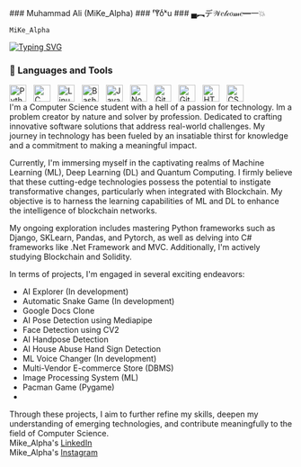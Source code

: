 <p align="left">
  ### Muhammad Ali (MiKe_Alpha) 
### ᶠYͧoͨᵏu
### ▄︻デ𝒲𝑒𝓁𝒸𝑜𝓂𝑒━一💥

<code>MiKe_Alpha </code>

[![Typing SVG](https://readme-typing-svg.demolab.com/?lines=Programm3r;Develop3r)](https://git.io/typing-svg)

### 🧰 Languages and Tools

<img align="left" alt="Python" width="30px" style="padding-right:10px;" src="https://cdn.jsdelivr.net/gh/devicons/devicon/icons/python/python-plain.svg" />
<img align="left" alt="C" width="30px" style="padding-right:10px;" src="https://icons8.com/icon/25423/c" />
<img align="left" alt="Linux" width="30px" style="padding-right:10px;" src="https://cdn.jsdelivr.net/gh/devicons/devicon/icons/linux/linux-original.svg" />
<img align="left" alt="Bash" width="30px" style="padding-right:10px;" src="https://cdn.jsdelivr.net/gh/devicons/devicon/icons/bash/bash-original.svg" />
<img align="left" alt="JavaScript" width="30px" style="padding-right:10px;" src="https://cdn.jsdelivr.net/gh/devicons/devicon/icons/javascript/javascript-plain.svg" />
<img align="left" alt="NodeJS" width="30px" style="padding-right:10px;" src="https://cdn.jsdelivr.net/gh/devicons/devicon/icons/nodejs/nodejs-original.svg" />
<img align="left" alt="Git" width="30px" style="padding-right:10px;" src="https://cdn.jsdelivr.net/gh/devicons/devicon/icons/git/git-original.svg" />
<img align="left" alt="GitHub" width="30px" style="padding-right:10px;" src="https://cdn.jsdelivr.net/gh/devicons/devicon/icons/github/github-original.svg" />
<img align="left" alt="HTML" width="30px" style="padding-right:10px;" src="https://cdn.jsdelivr.net/gh/devicons/devicon/icons/html5/html5-plain.svg" />
<img align="left" alt="CSS" width="30px" style="padding-right:10px;" src="https://cdn.jsdelivr.net/gh/devicons/devicon/icons/css3/css3-plain.svg" />


</br>

I'm  a Computer Science student with a hell of a passion for technology. Im a problem creator by nature and solver by profession. Dedicated to crafting innovative software solutions that address real-world challenges. My journey in technology has been fueled by an insatiable thirst for knowledge and a commitment to making a meaningful impact.

Currently, I'm immersing myself in the captivating realms of Machine Learning (ML), Deep Learning (DL) and Quantum Computing. I firmly believe that these cutting-edge technologies possess the potential to instigate transformative changes, particularly when integrated with Blockchain. My objective is to harness the learning capabilities of ML and DL to enhance the intelligence of blockchain networks.

My ongoing exploration includes mastering Python frameworks such as Django, SKLearn, Pandas, and Pytorch, as well as delving into C# frameworks like .Net Framework and MVC. Additionally, I'm actively studying Blockchain and Solidity.

In terms of projects, I'm engaged in several exciting endeavors:
- AI Explorer (In development)
- Automatic Snake Game (In development)
- Google Docs Clone
- AI Pose Detection using Mediapipe
- Face Detection using CV2
- AI Handpose Detection
- AI House Abuse Hand Sign Detection
- ML Voice Changer (In development)
- Multi-Vendor E-commerce Store (DBMS)
- Image Processing System (ML)
- Pacman Game (Pygame)
- 

Through these projects, I aim to further refine my skills, deepen my understanding of emerging technologies, and contribute meaningfully to the field of Computer Science.
</br>
Mike_Alpha's
<a href="https://www.linkedin.com/in/muhammad-ali-8961b5227/"> LinkedIn</a> </br>
Mike_Alpha's
<a href="https://www.instagram.com/programm3r_/" color="Red"> Instagram</a>
<p/>

